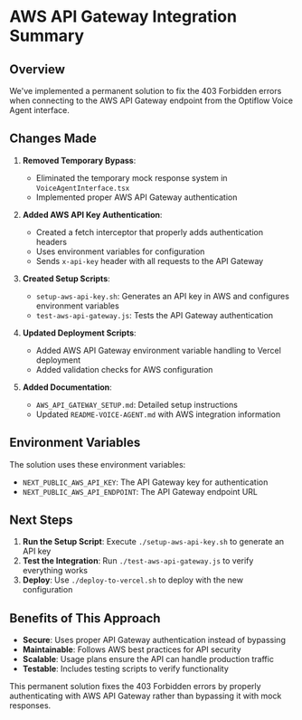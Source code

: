 # AWS API Gateway Integration Summary

## Overview

We've implemented a permanent solution to fix the 403 Forbidden errors when connecting to the AWS API Gateway endpoint from the Optiflow Voice Agent interface.

## Changes Made

1. **Removed Temporary Bypass**:
   - Eliminated the temporary mock response system in `VoiceAgentInterface.tsx`
   - Implemented proper AWS API Gateway authentication

2. **Added AWS API Key Authentication**:
   - Created a fetch interceptor that properly adds authentication headers
   - Uses environment variables for configuration
   - Sends `x-api-key` header with all requests to the API Gateway

3. **Created Setup Scripts**:
   - `setup-aws-api-key.sh`: Generates an API key in AWS and configures environment variables
   - `test-aws-api-gateway.js`: Tests the API Gateway authentication

4. **Updated Deployment Scripts**:
   - Added AWS API Gateway environment variable handling to Vercel deployment
   - Added validation checks for AWS configuration

5. **Added Documentation**:
   - `AWS_API_GATEWAY_SETUP.md`: Detailed setup instructions
   - Updated `README-VOICE-AGENT.md` with AWS integration information

## Environment Variables

The solution uses these environment variables:

- `NEXT_PUBLIC_AWS_API_KEY`: The API Gateway key for authentication
- `NEXT_PUBLIC_AWS_API_ENDPOINT`: The API Gateway endpoint URL

## Next Steps

1. **Run the Setup Script**: Execute `./setup-aws-api-key.sh` to generate an API key
2. **Test the Integration**: Run `./test-aws-api-gateway.js` to verify everything works
3. **Deploy**: Use `./deploy-to-vercel.sh` to deploy with the new configuration

## Benefits of This Approach

- **Secure**: Uses proper API Gateway authentication instead of bypassing
- **Maintainable**: Follows AWS best practices for API security
- **Scalable**: Usage plans ensure the API can handle production traffic
- **Testable**: Includes testing scripts to verify functionality

This permanent solution fixes the 403 Forbidden errors by properly authenticating with AWS API Gateway rather than bypassing it with mock responses. 